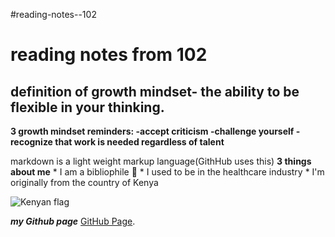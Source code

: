 #reading-notes--102

# reading notes from 102

## definition of growth mindset- the ability to be flexible in your thinking.

**3 growth mindset reminders: 
-accept criticism 
-challenge yourself
-recognize that work is needed regardless of talent**

 markdown is a light weight markup language(GithHub uses this)
     **3 things about me**
    * I am a bibliophile 📖
    * I used to be in the healthcare industry
    * I'm originally from the country of Kenya
    
   ![Kenyan flag]( https://cdn.britannica.com/15/15-004-B5D6BF80/Flag-Kenya.jpg)
 
***my Github page*** [GitHub Page](https://github.com/mariaka86).
